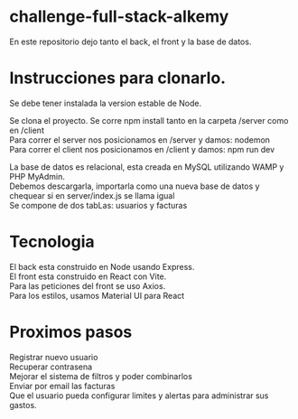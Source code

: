 # challenge-full-stack-alkemy
En este repositorio dejo tanto el back, el front y la base de datos. 

# Instrucciones para clonarlo.
Se debe tener instalada la version estable de Node. 

Se clona el proyecto.
Se corre npm install tanto en la carpeta /server como en /client<br>
Para correr el server nos posicionamos en /server y damos: nodemon<br>
Para correr el client nos posicionamos en /client y damos: npm run dev<br>

La base de datos es relacional, esta creada en MySQL utilizando WAMP y PHP MyAdmin.<br>
Debemos descargarla, importarla como una nueva base de datos y chequear si en server/index.js se llama igual<br>
Se compone de dos tabLas: usuarios y facturas

# Tecnologia
El back esta construido en Node usando Express.<br>
El front esta construido en React con Vite. <br>
Para las peticiones del front se uso Axios.<br>
Para los estilos, usamos Material UI para React<br>

# Proximos pasos
Registrar nuevo usuario<br>
Recuperar contrasena<br>
Mejorar el sistema de filtros y poder combinarlos<br>
Enviar por email las facturas<br>
Que el usuario pueda configurar limites y alertas para administrar sus gastos.<br>
